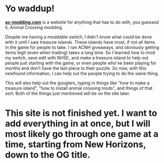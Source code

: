 # Yo waddup!
[**ac-modding.com**](https://ac-modding.com/) is a website for anything that has to do with, you guessed it, Animal Crossing modding. 

Despite me having a *moddable* switch, I didn't know what could be done with it until I saw treasure islands. These islands have most, if not all items in the game for people to take. I ran ACNH giveaways, and obviously getting items legit (even when trading) takes a long time. So I learned how to mod my switch, save edit with NHSE, and make a treasure island to help out people just starting with the game, or even people who've been playing for months and don't have the last piece to their puzzle. So now, with this newfound information, I can help out the people trying to do the same thing. 

This will also help out the googlers, typing in things like "how to make a treasure island", "how to install animal crossing mods", and things of that sort. Both of the things just mentioned will be on the site later.

# **This site is not finished yet. I want to add everything in at once, but I will most likely go through one game at a time, starting from New Horizons, down to the OG title.**
